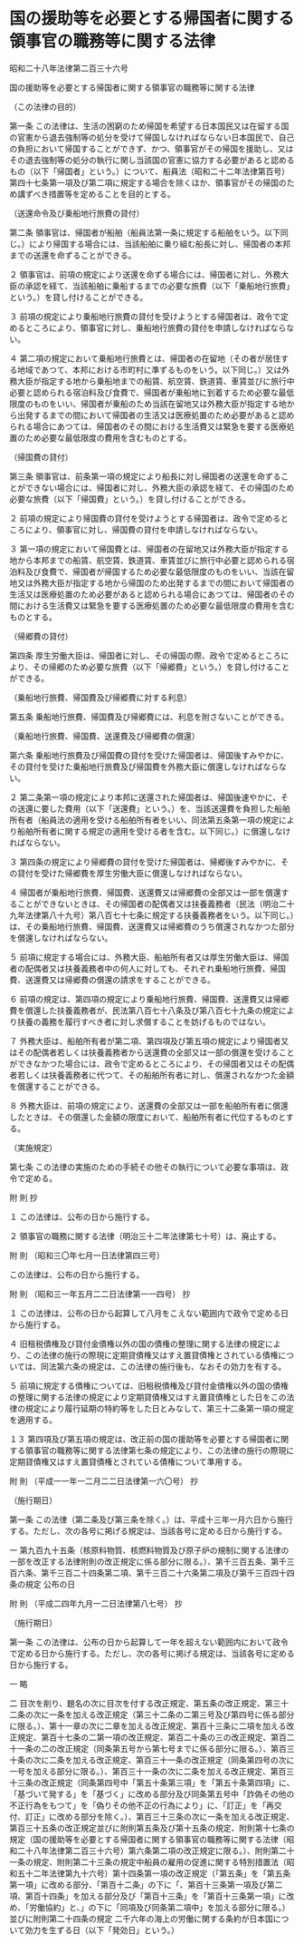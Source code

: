 # 国の援助等を必要とする帰国者に関する領事官の職務等に関する法律

昭和二十八年法律第二百三十六号

国の援助等を必要とする帰国者に関する領事官の職務等に関する法律

（この法律の目的）

第一条 この法律は、生活の困窮のため帰国を希望する日本国民又は在留する国の官憲から退去強制等の処分を受けて帰国しなければならない日本国民で、自己の負担において帰国することができず、かつ、領事官がその帰国を援助し、又はその退去強制等の処分の執行に関し当該国の官憲に協力する必要があると認めるもの（以下「帰国者」という。）について、船員法（昭和二十二年法律第百号）第四十七条第一項及び第二項に規定する場合を除くほか、領事官がその帰国のため講ずべき措置等を定めることを目的とする。

（送還命令及び乗船地行旅費の貸付）

第二条 領事官は、帰国者が船舶（船員法第一条に規定する船舶をいう。以下同じ。）により帰国する場合には、当該船舶に乗り組む船長に対し、帰国者の本邦までの送還を命ずることができる。

２ 領事官は、前項の規定により送還を命ずる場合には、帰国者に対し、外務大臣の承認を経て、当該船舶に乗船するまでの必要な旅費（以下「乗船地行旅費」という。）を貸し付けることができる。

３ 前項の規定により乗船地行旅費の貸付を受けようとする帰国者は、政令で定めるところにより、領事官に対し、乗船地行旅費の貸付を申請しなければならない。

４ 第二項の規定において乗船地行旅費とは、帰国者の在留地（その者が居住する地域であつて、本邦における市町村に準ずるものをいう。以下同じ。）又は外務大臣が指定する地から乗船地までの船賃、航空賃、鉄道賃、車賃並びに旅行中必要と認められる宿泊料及び食費で、帰国者が乗船地に到着するため必要な最低限度のものをいい、帰国者が乗船のため当該在留地又は外務大臣が指定する地から出発するまでの間において帰国者の生活又は医療処置のため必要があると認められる場合にあつては、帰国者のその間における生活費又は緊急を要する医療処置のため必要な最低限度の費用を含むものとする。

（帰国費の貸付）

第三条 領事官は、前条第一項の規定により船長に対し帰国者の送還を命ずることができない場合には、帰国者に対し、外務大臣の承認を経て、その帰国のため必要な旅費（以下「帰国費」という。）を貸し付けることができる。

２ 前項の規定により帰国費の貸付を受けようとする帰国者は、政令で定めるところにより、領事官に対し、帰国費の貸付を申請しなければならない。

３ 第一項の規定において帰国費とは、帰国者の在留地又は外務大臣が指定する地から本邦までの船賃、航空賃、鉄道賃、車賃並びに旅行中必要と認められる宿泊料及び食費で、帰国者が帰国するため必要な最低限度のものをいい、当該在留地又は外務大臣が指定する地から帰国のため出発するまでの間において帰国者の生活又は医療処置のため必要があると認められる場合にあつては、帰国者のその間における生活費又は緊急を要する医療処置のため必要な最低限度の費用を含むものとする。

（帰郷費の貸付）

第四条 厚生労働大臣は、帰国者に対し、その帰国の際、政令で定めるところにより、その帰郷のため必要な旅費（以下「帰郷費」という。）を貸し付けることができる。

（乗船地行旅費、帰国費及び帰郷費に対する利息）

第五条 乗船地行旅費、帰国費及び帰郷費には、利息を附さないことができる。

（乗船地行旅費、帰国費、送還費及び帰郷費の償還）

第六条 乗船地行旅費及び帰国費の貸付を受けた帰国者は、帰国後すみやかに、その貸付を受けた乗船地行旅費及び帰国費を外務大臣に償還しなければならない。

２ 第二条第一項の規定により本邦に送還された帰国者は、帰国後速やかに、その送還に要した費用（以下「送還費」という。）を、当該送還費を負担した船舶所有者（船員法の適用を受ける船舶所有者をいい、同法第五条第一項の規定により船舶所有者に関する規定の適用を受ける者を含む。以下同じ。）に償還しなければならない。

３ 第四条の規定により帰郷費の貸付を受けた帰国者は、帰郷後すみやかに、その貸付を受けた帰郷費を厚生労働大臣に償還しなければならない。

４ 帰国者が乗船地行旅費、帰国費、送還費又は帰郷費の全部又は一部を償還することができないときは、その帰国者の配偶者又は扶養義務者（民法（明治二十九年法律第八十九号）第八百七十七条に規定する扶養義務者をいう。以下同じ。）は、その乗船地行旅費、帰国費、送還費又は帰郷費のうち償還されなかつた部分を償還しなければならない。

５ 前項に規定する場合には、外務大臣、船舶所有者又は厚生労働大臣は、帰国者の配偶者又は扶養義務者中の何人に対しても、それぞれ乗船地行旅費、帰国費、送還費又は帰郷費の償還の請求をすることができる。

６ 前項の規定は、第四項の規定により乗船地行旅費、帰国費、送還費又は帰郷費を償還した扶養義務者が、民法第八百七十八条及び第八百七十九条の規定により扶養の義務を履行すべき者に対し求償することを妨げるものではない。

７ 外務大臣は、船舶所有者が第二項、第四項及び第五項の規定により帰国者又はその配偶者若しくは扶養義務者から送還費の全部又は一部の償還を受けることができなかつた場合には、政令で定めるところにより、その帰国者又はその配偶者若しくは扶養義務者に代つて、その船舶所有者に対し、償還されなかつた金額を償還することができる。

８ 外務大臣は、前項の規定により、送還費の全部又は一部を船舶所有者に償還したときは、その償還した金額の限度において、船舶所有者に代位するものとする。

（実施規定）

第七条 この法律の実施のための手続その他その執行について必要な事項は、政令で定める。

附 則 抄

１ この法律は、公布の日から施行する。

２ 領事官の職務に関する法律（明治三十二年法律第七十号）は、廃止する。

附 則 （昭和三〇年七月一日法律第四三号）

この法律は、公布の日から施行する。

附 則 （昭和三一年五月二二日法律第一一四号） 抄

１ この法律は、公布の日から起算して八月をこえない範囲内で政令で定める日から施行する。

４ 旧租税債権及び貸付金債権以外の国の債権の整理に関する法律の規定により、この法律の施行の際現に定期貸債権又はすえ置貸債権とされている債権については、同法第六条の規定は、この法律の施行後も、なおその効力を有する。

５ 前項に規定する債権については、旧租税債権及び貸付金債権以外の国の債権の整理に関する法律の規定により定期貸債権又はすえ置貸債権とした日をこの法律の規定により履行延期の特約等をした日とみなして、第三十二条第一項の規定を適用する。

１３ 第四項及び第五項の規定は、改正前の国の援助等を必要とする帰国者に関する領事官の職務等に関する法律第七条の規定により、この法律の施行の際現に定期貸債権又はすえ置貸債権とされている債権について準用する。

附 則 （平成一一年一二月二二日法律第一六〇号） 抄

（施行期日）

第一条 この法律（第二条及び第三条を除く。）は、平成十三年一月六日から施行する。ただし、次の各号に掲げる規定は、当該各号に定める日から施行する。

一 第九百九十五条（核原料物質、核燃料物質及び原子炉の規制に関する法律の一部を改正する法律附則の改正規定に係る部分に限る。）、第千三百五条、第千三百六条、第千三百二十四条第二項、第千三百二十六条第二項及び第千三百四十四条の規定 公布の日

附 則 （平成二四年九月一二日法律第八七号） 抄

（施行期日）

第一条 この法律は、公布の日から起算して一年を超えない範囲内において政令で定める日から施行する。ただし、次の各号に掲げる規定は、当該各号に定める日から施行する。

一 略

二 目次を削り、題名の次に目次を付する改正規定、第五条の改正規定、第三十二条の次に一条を加える改正規定（第三十二条の二第三号及び第四号に係る部分に限る。）、第十一章の次に二章を加える改正規定、第百十三条に二項を加える改正規定、第百十七条の二第一項の改正規定、第百二十条の三の改正規定、第百二十一条の二の改正規定（同条第五号から第七号までに係る部分に限る。）、第百三十条の次に二条を加える改正規定、第百三十一条の改正規定（同条第四号の次に一号を加える部分に限る。）、第百三十一条の次に二条を加える改正規定、第百三十三条の改正規定（同条第四号中「第五十条第三項」を「第五十条第四項」に、「基づいて発する」を「基づく」に改める部分及び同条第五号中「詐偽その他の不正行為をもつて」を「偽りその他不正の行為により」に、「訂正」を「再交付、訂正」に改める部分を除く。）、第百三十三条の次に一条を加える改正規定、第百三十五条の改正規定並びに附則第五条及び第十五条の規定、附則第十七条の規定（国の援助等を必要とする帰国者に関する領事官の職務等に関する法律（昭和二十八年法律第二百三十六号）第六条第二項の改正規定に限る。）、附則第二十一条の規定、附則第二十三条の規定中船員の雇用の促進に関する特別措置法（昭和五十二年法律第九十六号）第十四条第一項の改正規定（「第五条」を「第五条第一項」に改める部分、「第百十二条」の下に「、第百十三条第一項及び第二項、第百十四条」を加える部分及び「第百十三条」を「第百十三条第一項」に改め、「労働協約」と、」の下に「同項及び同条第二項中」を加える部分に限る。）並びに附則第二十四条の規定 二千六年の海上の労働に関する条約が日本国について効力を生ずる日（以下「発効日」という。）
